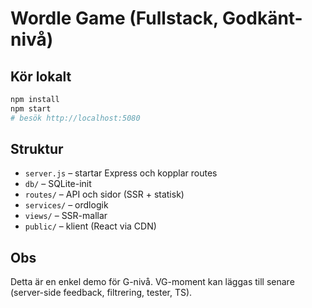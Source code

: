 # Wordle Game (Fullstack, Godkänt-nivå)

## Kör lokalt
```bash
npm install
npm start
# besök http://localhost:5080
```

## Struktur
- `server.js` – startar Express och kopplar routes
- `db/` – SQLite-init
- `routes/` – API och sidor (SSR + statisk)
- `services/` – ordlogik
- `views/` – SSR-mallar
- `public/` – klient (React via CDN)

## Obs
Detta är en enkel demo för G-nivå. VG-moment kan läggas till senare (server-side feedback, filtrering, tester, TS).
